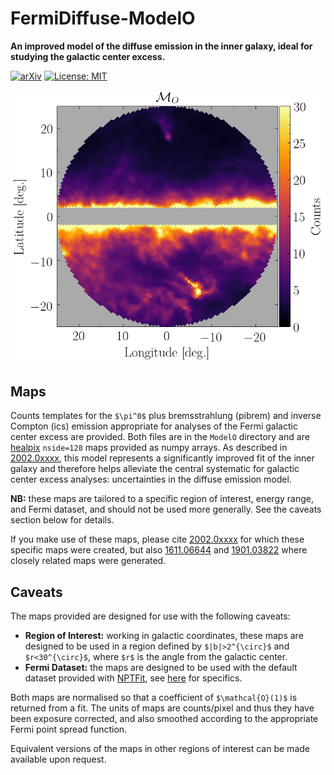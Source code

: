 # FermiDiffuse-ModelO

**An improved model of the diffuse emission in the inner galaxy, ideal for studying the galactic center excess.**

[![arXiv](https://img.shields.io/badge/arXiv-2002.0xxxx%20-green.svg)](https://arxiv.org/abs/2002.0xxxx)
[![License: MIT](https://img.shields.io/badge/License-MIT-yellow.svg)](https://opensource.org/licenses/MIT)

![model_o](https://github.com/nickrodd/FermiDiffuse-ModelO/blob/master/ModelO/Model_O.png "Pi0+Brem emission in default ROI")

## Maps

Counts templates for the `$\pi^0$` plus bremsstrahlung (pibrem) and inverse Compton (ics) emission appropriate for analyses of the Fermi galactic center excess are provided. Both files are in the `ModelO` directory and are [healpix](https://healpix.jpl.nasa.gov/) `nside=128` maps provided as numpy arrays. As described in [2002.0xxxx](https://arxiv.org/abs/2002.0xxxx), this model represents a significantly improved fit of the inner galaxy and therefore helps alleviate the central systematic for galactic center excess analyses: uncertainties in the diffuse emission model. 

**NB:** these maps are tailored to a specific region of interest, energy range, and Fermi dataset, and should not be used more generally. See the caveats section below for details.

If you make use of these maps, please cite [2002.0xxxx](https://arxiv.org/abs/2002.0xxxx) for which these specific  maps were created, but also [1611.06644](https://arxiv.org/abs/1611.06644) and [1901.03822](https://arxiv.org/abs/1901.03822) where closely related maps were generated.

## Caveats

The maps provided are designed for use with the following caveats:

- **Region of Interest:** working in galactic coordinates, these maps are designed to be used in a region defined by `$|b|>2^{\circ}$`  and `$r<30^{\circ}$`, where `$r$` is the angle from the galactic center. 
- **Fermi Dataset:** the maps are designed to be used with the default dataset provided with [NPTFit](https://github.com/bsafdi/NPTFit), see [here](https://nptfit.readthedocs.io/en/latest/Example1_Overview_of_the_Fermi_Data.html) for specifics.

Both maps are normalised so that a coefficient of `$\mathcal{O}(1)$` is returned from a fit. The units of maps are counts/pixel and thus they have been exposure corrected, and also smoothed according to the appropriate Fermi point spread function.

Equivalent versions of the maps in other regions of interest can be made available upon request.
